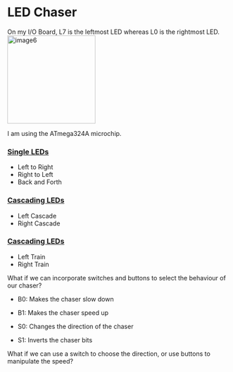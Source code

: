 # LED Chaser

On my I/O Board, L7 is the leftmost LED whereas L0 is the rightmost LED.
<img height="200" alt="image6" src="https://github.com/user-attachments/assets/435ce91c-e971-4054-89fc-28b047778e84" />

I am using the ATmega324A microchip.

### <a href="Single-LEDs/README.md"> Single LEDs </a>
- Left to Right
- Right to Left
- Back and Forth

### <a href="Cascading-LEDs/README.md"> Cascading LEDs </a>
- Left Cascade
- Right Cascade

### <a href="LED-Train/README.md"> Cascading LEDs </a>
- Left Train
- Right Train

What if we can incorporate switches and buttons to select the behaviour of our chaser? 

- B0: Makes the chaser slow down
- B1: Makes the chaser speed up

- S0: Changes the direction of the chaser
- S1: Inverts the chaser bits
  
What if we can use a switch to choose the direction, or use buttons to manipulate the speed?

